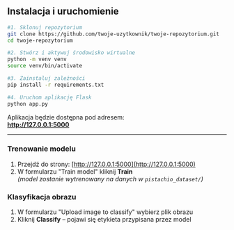 ## Instalacja i uruchomienie

```bash
#1. Sklonuj repozytorium
git clone https://github.com/twoje-uzytkownik/twoje-repozytorium.git
cd twoje-repozytorium

#2. Stwórz i aktywuj środowisko wirtualne
python -m venv venv
source venv/bin/activate

#3. Zainstaluj zależności
pip install -r requirements.txt

#4. Uruchom aplikację Flask
python app.py
```

Aplikacja będzie dostępna pod adresem:  
**http://127.0.0.1:5000**

---
### Trenowanie modelu

1. Przejdź do strony: [http://127.0.0.1:5000](http://127.0.0.1:5000)
2. W formularzu "Train model" kliknij **Train**  
   _(model zostanie wytrenowany na danych w `pistachio_dataset/`)_

### Klasyfikacja obrazu

1. W formularzu "Upload image to classify" wybierz plik obrazu
2. Kliknij **Classify** – pojawi się etykieta przypisana przez model
